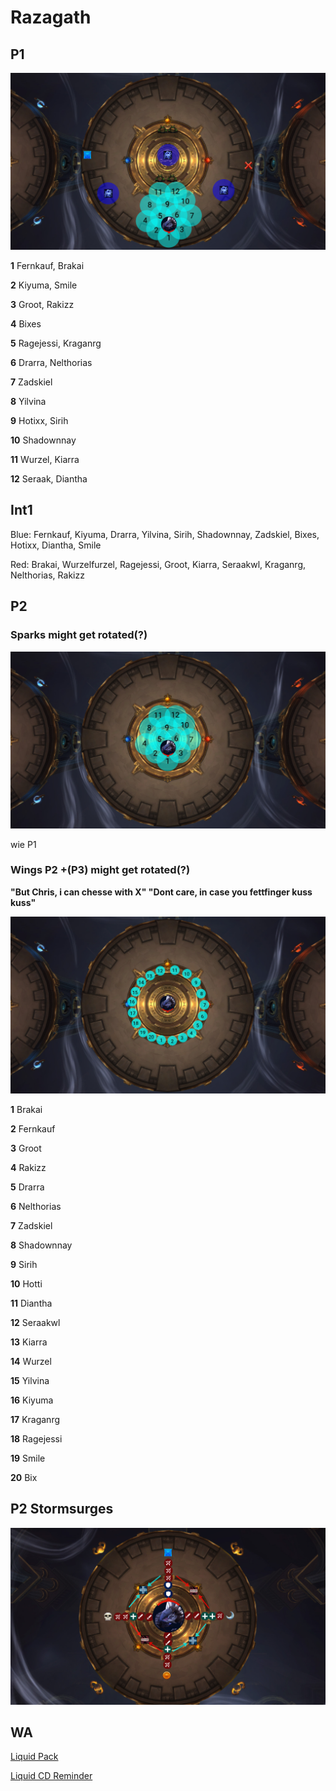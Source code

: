 # Razagath

## P1

![P1](/images/raziP1.png)

**1** Fernkauf, Brakai

**2** Kiyuma, Smile

**3** Groot, Rakizz

**4** Bixes

**5** Ragejessi, Kraganrg

**6** Drarra, Nelthorias

**7** Zadskiel

**8** Yilvina

**9** Hotixx, Sirih

**10** Shadownnay

**11** Wurzel, Kiarra

**12** Seraak, Diantha

## Int1

Blue: Fernkauf, Kiyuma, Drarra, Yilvina, Sirih, Shadownnay, Zadskiel, Bixes, Hotixx, Diantha, Smile

Red: Brakai, Wurzelfurzel, Ragejessi, Groot, Kiarra, Seraakwl, Kraganrg, Nelthorias, Rakizz

## P2

### Sparks might get rotated(?)

![P2_Sparks](/images/6_p2sparks.png)

wie P1

### Wings P2 +(P3) might get rotated(?)

**"But Chris, i can chesse with X" "Dont care, in case you fettfinger kuss kuss"**

![P2_Wings](/images/6_p2wings.png)

**1** Brakai

**2** Fernkauf

**3** Groot

**4** Rakizz

**5** Drarra

**6** Nelthorias

**7** Zadskiel

**8** Shadownnay

**9** Sirih

**10** Hotti

**11** Diantha

**12** Seraakwl

**13** Kiarra

**14** Wurzel

**15** Yilvina

**16** Kiyuma

**17** Kraganrg

**18** Ragejessi

**19** Smile

**20** Bix

## P2 Stormsurges

![Liquid Strat](/images/6_p2stormsurge.png)


## WA

[Liquid Pack](https://wago.io/LiquidVault)

[Liquid CD Reminder](https://wago.io/cDPzpjk7w)